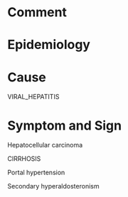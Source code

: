 # Comment

# Epidemiology

# Cause

VIRAL_HEPATITIS

# Symptom and Sign

Hepatocellular carcinoma

CIRRHOSIS

Portal hypertension

Secondary hyperaldosteronism
